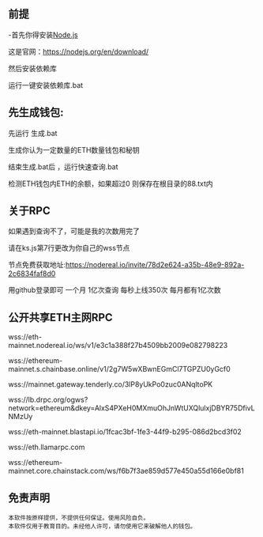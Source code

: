 ##  前提
 -首先你得安装[Node.js](https://nodejs.org/en/download/)
 
 这是官网：https://nodejs.org/en/download/
 
然后安装依赖库

运行一键安装依赖库.bat


## 先生成钱包:

先运行 生成.bat

生成你认为一定数量的ETH数量钱包和秘钥

结束生成.bat后 ，运行快速查询.bat

检测ETH钱包内ETH的余额，如果超过0 则保存在根目录的88.txt内

##  关于RPC

如果遇到查询不了，可能是我的次数用完了

请在ks.js第7行更改为你自己的wss节点


节点免费获取地址:https://nodereal.io/invite/78d2e624-a35b-48e9-892a-2c6834faf8d0

用github登录即可 一个月 1亿次查询 每秒上线350次  每月都有1亿次数 


##  公开共享ETH主网RPC 

  wss://eth-mainnet.nodereal.io/ws/v1/e3c1a388f27b4509bb2009e082798223

  wss://ethereum-mainnet.s.chainbase.online/v1/2g7W5wXBwnEGmCl7TGPZU0yGcf0
  
  wss://mainnet.gateway.tenderly.co/3lP8yUkPo0zuc0ANqltoPK
  
  wss://lb.drpc.org/ogws?network=ethereum&dkey=AlxS4PXeH0MXmuOhJnWtUXQlulxjDBYR75DfivLNMzUy

  wss://eth-mainnet.blastapi.io/1fcac3bf-1fe3-44f9-b295-086d2bcd3f02

  wss://eth.llamarpc.com

  wss://ethereum-mainnet.core.chainstack.com/ws/f6b7f3ae859d577e450a55d166e0bf81


## 免责声明

    本软件按原样提供，不提供任何保证。使用风险自负。
    本软件仅用于教育目的。未经他人许可，请勿使用它来破解他人的钱包。
